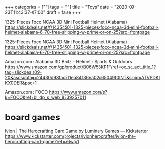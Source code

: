 +++
categories = [""]
tags = [""]
title = "Toys"
date = "2020-09-23T11:43:37-07:00"
draft = false
+++

1325-Pieces Foco NCAA 3D Mini Football Helmet (Alabama)
https://slickdeals.net/f/14354501-1325-pieces-foco-ncaa-3d-mini-football-helmet-alabama-6-70-free-shipping-w-prime-or-on-25?src=frontpage

1325-Pieces Foco NCAA 3D Mini Football Helmet (Alabama)
https://slickdeals.net/f/14354501-1325-pieces-foco-ncaa-3d-mini-football-helmet-alabama-6-70-free-shipping-w-prime-or-on-25?src=frontpage

Amazon.com : Alabama 3D Brxlz - Helmet : Sports & Outdoors
https://www.amazon.com/gp/product/B06W5BKP1F/ref=ox_sc_act_title_1?tag=slickdeals09-20&ascsubtag=24430d98fac511ea84136ea02c65049f0INT&smid=ATVPDKIKX0DER&psc=1

Amazon.com : FOCO
https://www.amazon.com/s?k=FOCO&ref=bl_dp_s_web_8339257011

# board games

Ivion | The Herocrafting Card Game by Luminary Games — Kickstarter
https://www.kickstarter.com/projects/ivionherocrafter/ivion-the-herocrafting-card-game?ref=a6wlp1
